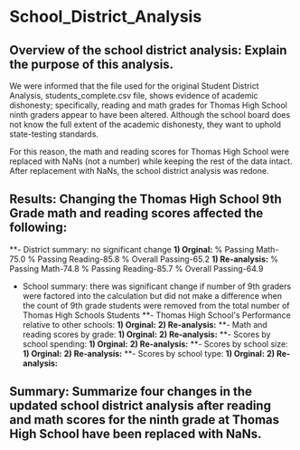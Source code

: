 # School_District_Analysis
## Overview of the school district analysis: Explain the purpose of this analysis.
We were informed that the file used for the original Student District Analysis, students_complete.csv file, shows evidence of academic dishonesty; specifically, reading and math grades for Thomas High School ninth graders appear to have been altered. Although the school board does not know the full extent of the academic dishonesty, they want to uphold state-testing standards.

For this reason, the math and reading scores for Thomas High School were replaced with NaNs (not a number) while keeping the rest of the data intact. After replacement with NaNs, the school district analysis was redone.  

## Results: Changing the Thomas High School 9th Grade math and reading scores affected the following:
**- District summary: no significant change
  **1) Orginal:** % Passing Math-75.0	% Passing Reading-85.8 % Overall Passing-65.2
  **1) Re-analysis:** % Passing Math-74.8	% Passing Reading-85.7 % Overall Passing-64.9
- School summary: there was significant change if number of 9th graders were factored into the calculation but did not make a   difference when the count of 9th grade students were removed from the total number of Thomas High Schools Students
**- Thomas High School's Performance relative to other schools:
  **1) Orginal:** 
  **2) Re-analysis:**
**- Math and reading scores by grade:
  **1) Orginal:** 
  **2) Re-analysis:**
**- Scores by school spending:
  **1) Orginal:** 
  **2) Re-analysis:**
**- Scores by school size:
  **1) Orginal:** 
  **2) Re-analysis:**
**- Scores by school type:
  **1) Orginal:** 
  **2) Re-analysis:**

## Summary: Summarize four changes in the updated school district analysis after reading and math scores for the ninth grade at Thomas High School have been replaced with NaNs.
